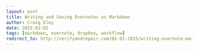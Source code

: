 ```yaml
---  
layout: post 
title: Writing and Saving Evernotes as Markdown
author: Craig Eley 
date: 2015-02-02
tags: [markdown, evernote, dropbox, workflow]
redirect_to: http://verifyandrepair.com/02-02-2015/writing-evernote-markdown.html
---
```

